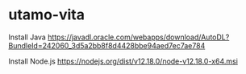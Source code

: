 # utamo-vita


Install Java
https://javadl.oracle.com/webapps/download/AutoDL?BundleId=242060_3d5a2bb8f8d4428bbe94aed7ec7ae784

Install Node.js
https://nodejs.org/dist/v12.18.0/node-v12.18.0-x64.msi